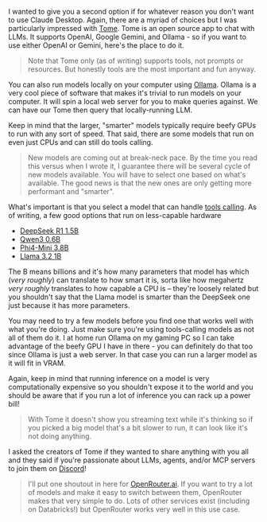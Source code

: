 I wanted to give you a second option if for whatever reason you don't want to use Claude Desktop. Again, there are a myriad of choices but I was particularly impressed with [Tome][tome]. Tome is an open source app to chat with LLMs. It supports OpenAI, Google Gemini, and Ollama - so if you want to use either OpenAI or Gemini, here's the place to do it.

> Note that Tome only (as of writing) supports tools, not prompts or resources. But honestly tools are the most important and fun anyway.

You can also run models locally on your computer using [Ollama][ollama]. Ollama is a very cool piece of software that makes it's trivial to run models on your computer. It will spin a local web server for you to make queries against. We can have our Tome then query that locally-running LLM.

Keep in mind that the larger, "smarter" models typically require beefy GPUs to run with any sort of speed. That said, there are some models that run on even just CPUs and can still do tools calling.

> New models are coming out at break-neck pace. By the time you read this versus when I wrote it, I guarantee there will be several cycle of new models available. You will have to select one based on what's available. The good news is that the new ones are only getting more performant and "smarter".

What's important is that you select a model that can handle [tools calling][tools]. As of writing, a few good options that run on less-capable hardware

- [DeepSeek R1 1.5B][r1]
- [Qwen3 0.6B][qwen]
- [Phi4-Mini 3.8B][phi]
- [Llama 3.2 1B][llama]

The B means billions and it's how many parameters that model has which (_very roughly_) can translate to how smart it is, sorta like how megahertz _very roughly_ translates to how capable a CPU is – they're loosely related but you shouldn't say that the Llama model is smarter than the DeepSeek one just because it has more parameters.

You may need to try a few models before you find one that works well with what you're doing. Just make sure you're using tools-calling models as not all of them do it. I at home run Ollama on my gaming PC so I can take advantage of the beefy GPU I have in there - you can definitely do that too since Ollama is just a web server. In that case you can run a larger model as it will fit in VRAM.

Again, keep in mind that running inference on a model is very computationally expensive so you shouldn't expose it to the world and you should be aware that if you run a lot of inference you can rack up a power bill!

> With Tome it doesn't show you streaming text while it's thinking so if you picked a big model that's a bit slower to run, it can look like it's not doing anything.

I asked the creators of Tome if they wanted to share anything with you all and they said if you're passionate about LLMs, agents, and/or MCP servers to join them on [Discord][discord]!

> I'll put one shoutout in here for [OpenRouter.ai][openrouter]. If you want to try a lot of models and make it easy to switch between them, OpenRouter makes that very simple to do. Lots of other services exist (including on Databricks!) but OpenRouter works very well in this use case.

[tome]: https://gettome.app
[discord]: https://discord.com/invite/9CH6us29YA
[ollama]: https://ollama.com/
[tools]: https://ollama.com/search?c=tools
[qwen]: https://ollama.com/library/qwen3
[r1]: https://ollama.com/library/deepseek-r1
[phi]: https://ollama.com/library/phi4-mini
[llama]: https://ollama.com/library/llama3.2
[openrouter]: https://openrouter.ai/
